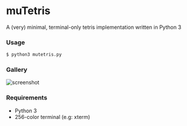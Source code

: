 # muTetris

A (very) minimal, terminal-only tetris implementation written in Python 3

### Usage

```sh
$ python3 mutetris.py
```

### Gallery
![screenshot](https://raw.githubusercontent.com/FranciscoDA/mutetris/master/screen01_xterm.png)

### Requirements

 * Python 3
 * 256-color terminal (e.g: xterm)
